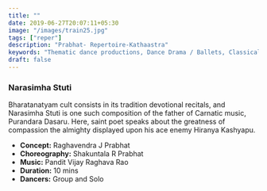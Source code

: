 ```yaml
---
title: ""
date: 2019-06-27T20:07:11+05:30
image: "/images/train25.jpg"
tags: ["reper"]
description: "Prabhat- Repertoire-Kathaastra"
keywords: "Thematic dance productions, Dance Drama / Ballets, Classical dance sequences."
draft: false
---
```

### Narasimha Stuti

Bharatanatyam cult consists in its tradition devotional recitals, and Narasimha Stuti is one such composition of the father of Carnatic music, Purandara Dasaru. Here, saint poet speaks about the greatness of compassion the almighty displayed upon his ace enemy Hiranya Kashyapu.

- **Concept:** Raghavendra J Prabhat
- **Choreography:** Shakuntala R Prabhat
- **Music:** Pandit Vijay Raghava Rao
- **Duration:** 10 mins
- **Dancers:** Group and Solo
